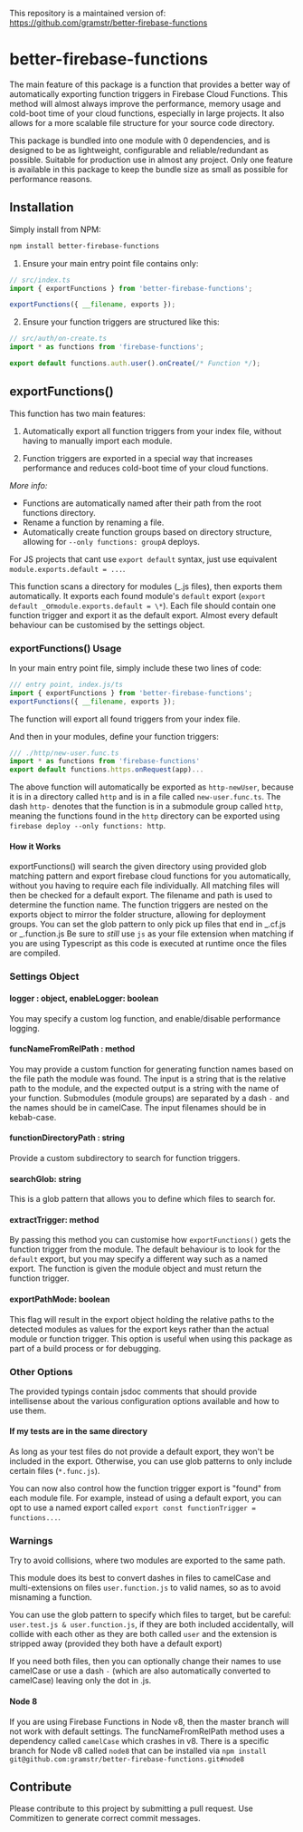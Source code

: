 This repository is a maintained version of:
    https://github.com/gramstr/better-firebase-functions

# better-firebase-functions

The main feature of this package is a function that provides a better way of automatically exporting function triggers
in Firebase Cloud Functions. This method will almost always improve the performance, memory usage and cold-boot time of
your cloud functions, especially in large projects. It also allows for a more scalable file structure for your source
code directory.

This package is bundled into one module with 0 dependencies, and is designed to be as lightweight, configurable and
reliable/redundant as possible. Suitable for production use in almost any project. Only one feature is available in this
package to keep the bundle size as small as possible for performance reasons.

## Installation

Simply install from NPM:

```sh
npm install better-firebase-functions
```

1. Ensure your main entry point file contains only:

```typescript
// src/index.ts
import { exportFunctions } from 'better-firebase-functions';

exportFunctions({ __filename, exports });
```

2. Ensure your function triggers are structured like this:

```typescript
// src/auth/on-create.ts
import * as functions from 'firebase-functions';

export default functions.auth.user().onCreate(/* Function */);
```

## exportFunctions()

This function has two main features:

1. Automatically export all function triggers from your index file, without having to manually import each module.

2. Function triggers are exported in a special way that increases performance and reduces cold-boot time of your cloud
   functions.

_More info:_

- Functions are automatically named after their path from the root functions directory.
- Rename a function by renaming a file.
- Automatically create function groups based on directory structure, allowing for `--only functions: groupA` deploys.

For JS projects that cant use `export default` syntax, just use equivalent `module.exports.default = ...`.

This function scans a directory for modules (_.js files), then exports them automatically. It exports each found
module's `default` export (`export default _`or`module.exports.default = \*`). Each file should contain one function
trigger and export it as the default export. Almost every default behaviour can be customised by the settings object.

### exportFunctions() Usage

In your main entry point file, simply include these two lines of code:

```typescript
/// entry point, index.js/ts
import { exportFunctions } from 'better-firebase-functions';
exportFunctions({ __filename, exports });
```

The function will export all found triggers from your index file.

And then in your modules, define your function triggers:

```ts
/// ./http/new-user.func.ts
import * as functions from 'firebase-functions'
export default functions.https.onRequest(app)...
```

The above function will automatically be exported as `http-newUser`, because it is in a directory called `http` and is
in a file called `new-user.func.ts`. The dash `http-` denotes that the function is in a submodule group called `http`,
meaning the functions found in the `http` directory can be exported using `firebase deploy --only functions: http`.

#### How it Works

exportFunctions() will search the given directory using provided glob matching pattern and export firebase cloud
functions for you automatically, without you having to require each file individually. All matching files will then be
checked for a default export. The filename and path is used to determine the function name. The function triggers are
nested on the exports object to mirror the folder structure, allowing for deployment groups. You can set the glob
pattern to only pick up files that end in _.cf.js or _.function.js Be sure to _still_ use `js` as your file extension
when matching if you are using Typescript as this code is executed at runtime once the files are compiled.

### Settings Object

#### logger : object, enableLogger: boolean

You may specify a custom log function, and enable/disable performance logging.

#### funcNameFromRelPath : method

You may provide a custom function for generating function names based on the file path the module was found. The input
is a string that is the relative path to the module, and the expected output is a string with the name of your function.
Submodules (module groups) are separated by a dash `-` and the names should be in camelCase. The input filenames should
be in kebab-case.

#### functionDirectoryPath : string

Provide a custom subdirectory to search for function triggers.

#### searchGlob: string

This is a glob pattern that allows you to define which files to search for.

#### extractTrigger: method

By passing this method you can customise how `exportFunctions()` gets the function trigger from the module. The default
behaviour is to look for the `default` export, but you may specify a different way such as a named export. The function
is given the module object and must return the function trigger.

#### exportPathMode: boolean

This flag will result in the export object holding the relative paths to the detected modules as values for the export
keys rather than the actual module or function trigger. This option is useful when using this package as part of a build
process or for debugging.

### Other Options

The provided typings contain jsdoc comments that should provide intellisense about the various configuration options
available and how to use them.

#### If my tests are in the same directory

As long as your test files do not provide a default export, they won't be included in the export. Otherwise, you can use
glob patterns to only include certain files (`*.func.js`).

You can now also control how the function trigger export is "found" from each module file. For example, instead of using
a default export, you can opt to use a named export called `export const functionTrigger = functions...`.

### Warnings

Try to avoid collisions, where two modules are exported to the same path.

This module does its best to convert dashes in files to camelCase and multi-extensions on files `user.function.js` to
valid names, so as to avoid misnaming a function.

You can use the glob pattern to specify which files to target, but be careful: `user.test.js & user.function.js`, if
they are both included accidentally, will collide with each other as they are both called `user` and the extension is
stripped away (provided they both have a default export)

If you need both files, then you can optionally change their names to use camelCase or use a dash `-` (which are also
automatically converted to camelCase) leaving only the dot in .js.

#### Node 8

If you are using Firebase Functions in Node v8, then the master branch will not work with default settings. The
funcNameFromRelPath method uses a dependency called `camelCase` which crashes in v8. There is a specific branch for Node
v8 called `node8` that can be installed via `npm install git@github.com:gramstr/better-firebase-functions.git#node8`

## Contribute

Please contribute to this project by submitting a pull request. Use Commitizen to generate correct commit messages.
